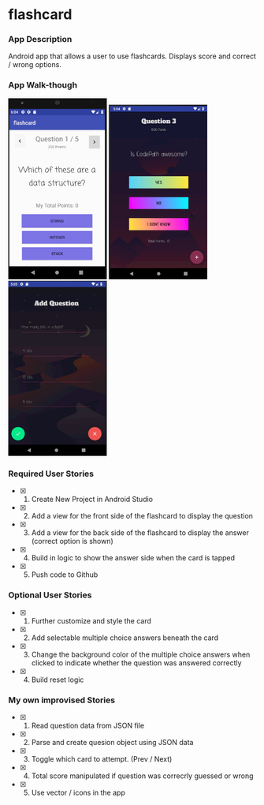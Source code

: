 # flashcard

### App Description
Android app that allows a user to use flashcards. Displays score and correct / wrong options.

### App Walk-though
<img src="https://github.com/sanderhelleso/flashcard/blob/master/app/flashcard.gif" alt="app gif" width=200>
<img src="https://github.com/sanderhelleso/flashcard/blob/master/app/codepath1.jpg" alt="app gif" width=200>
<img src="https://github.com/sanderhelleso/flashcard/blob/master/app/codepath2.jpg" alt="app gif" width=200>


<br>

### Required User Stories
- [X] 1. Create New Project in Android Studio
- [X] 2. Add a view for the front side of the flashcard to display the question
- [X] 3. Add a view for the back side of the flashcard to display the answer (correct option is shown)
- [X] 4. Build in logic to show the answer side when the card is tapped
- [X] 5. Push code to Github

### Optional User Stories
- [X] 1. Further customize and style the card
- [X] 2. Add selectable multiple choice answers beneath the card
- [X] 3. Change the background color of the multiple choice answers when clicked to indicate whether the question was answered correctly
- [X] 4. Build reset logic

### My own improvised Stories
- [X] 1. Read question data from JSON file
- [x] 2. Parse and create quesion object using JSON data
- [x] 3. Toggle which card to attempt. (Prev / Next)
- [x] 4. Total score manipulated if question was correcrly guessed or wrong
- [x] 5. Use vector / icons in the app

